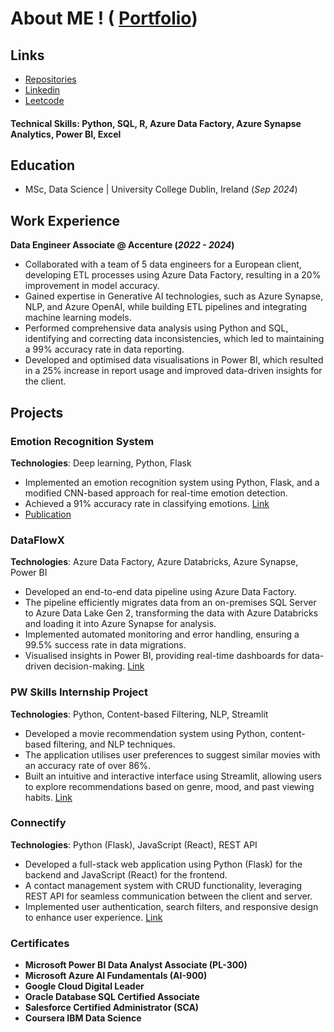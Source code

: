 # About ME ! ( [Portfolio](https://sardarboy.github.io/gurtejxsingh.github.io/))

## Links
-  [Repositories](https://github.com/SardarBoy)
-  [Linkedin](https://www.linkedin.com/in/isgurtejsingh/)
-  [Leetcode](https://leetcode.com/u/gurtejxsingh/)
  
#### Technical Skills: Python, SQL, R, Azure Data Factory, Azure Synapse Analytics, Power BI, Excel

## Education
- MSc, Data Science | University College Dublin, Ireland   (_Sep 2024_)								       		

## Work Experience
**Data Engineer Associate @ Accenture (_2022 - 2024_)**
- Collaborated with a team of 5 data engineers for a European client, developing ETL processes using Azure Data Factory, resulting in a 20% improvement in model accuracy.
- Gained expertise in Generative AI technologies, such as Azure Synapse, NLP, and Azure OpenAI, while building ETL pipelines and integrating machine learning models.
- Performed comprehensive data analysis using Python and SQL, identifying and correcting data inconsistencies, which led to maintaining a 99% accuracy rate in data reporting.
- Developed and optimised data visualisations in Power BI, which resulted in a 25% increase in report usage and improved data-driven insights for the client.


## Projects

### Emotion Recognition System 

**Technologies**: Deep learning, Python, Flask  
-  Implemented an emotion recognition system using Python, Flask, and a modified CNN-based approach for real-time emotion detection.
-  Achieved a 91% accuracy rate in classifying emotions.
[Link](https://github.com/SardarBoy/MajorProject)
-  [Publication](https://ieeexplore.ieee.org/document/10064996)

### DataFlowX  

**Technologies**: Azure Data Factory, Azure Databricks, Azure Synapse, Power BI 
-  Developed an end-to-end data pipeline using Azure Data Factory.
-  The pipeline efficiently migrates data from an on-premises SQL Server to Azure Data Lake Gen 2, transforming the data with Azure Databricks and loading it into Azure Synapse for analysis.
-  Implemented automated monitoring and error handling, ensuring a 99.5% success rate in data migrations.
-  Visualised insights in Power BI, providing real-time dashboards for data-driven decision-making.
[Link](https://github.com/SardarBoy/AzureDataEngineering1)

### PW Skills Internship Project  
**Technologies**: Python, Content-based Filtering, NLP, Streamlit  
-  Developed a movie recommendation system using Python, content-based filtering, and NLP techniques.
-  The application utilises user preferences to suggest similar movies with an accuracy rate of over 86%.
-  Built an intuitive and interactive interface using Streamlit, allowing users to explore recommendations based on genre, mood, and past viewing habits.
[Link](https://github.com/SardarBoy/recommendation.github.io)

### Connectify 
**Technologies**: Python (Flask), JavaScript (React), REST API  
-  Developed a full-stack web application using Python (Flask) for the backend and JavaScript (React) for the frontend.
-  A contact management system with CRUD functionality, leveraging REST API for seamless communication between the client and server.
-  Implemented user authentication, search filters, and responsive design to enhance user experience.
[Link](https://github.com/SardarBoy/ContactList)

### Certificates
- **Microsoft Power BI Data Analyst Associate (PL-300)**
- **Microsoft Azure AI Fundamentals (AI-900)**
- **Google Cloud Digital Leader**
- **Oracle Database SQL Certified Associate**
- **Salesforce Certified Administrator (SCA)**
- **Coursera IBM Data Science**

  


  

  
